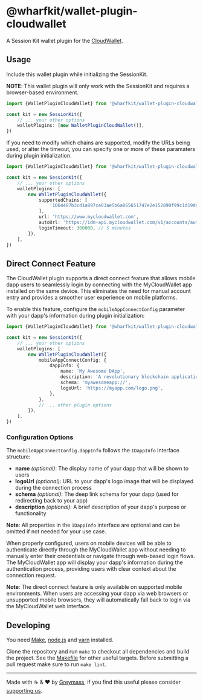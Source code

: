 # @wharfkit/wallet-plugin-cloudwallet

A Session Kit wallet plugin for the [CloudWallet](https://mycloudwallet.com).

## Usage

Include this wallet plugin while initializing the SessionKit.

**NOTE**: This wallet plugin will only work with the SessionKit and requires a browser-based environment.

```ts
import {WalletPluginCloudWallet} from '@wharfkit/wallet-plugin-cloudwallet'

const kit = new SessionKit({
    // ... your other options
    walletPlugins: [new WalletPluginCloudWallet()],
})
```

If you need to modify which chains are supported, modify the URLs being used, or alter the timeout, you can specify one or more of these paramaters during plugin initialization.

```ts
import {WalletPluginCloudWallet} from '@wharfkit/wallet-plugin-cloudwallet'

const kit = new SessionKit({
    // ... your other options
    walletPlugins: [
        new WalletPluginCloudWallet({
            supportedChains: [
                '1064487b3cd1a897ce03ae5b6a865651747e2e152090f99c1d19d44e01aea5a4', // WAX (Mainnet)
            ],
            url: 'https://www.mycloudwallet.com',
            autoUrl: 'https://idm-api.mycloudwallet.com/v1/accounts/auto-accept',
            loginTimeout: 300000, // 5 minutes
        }),
    ],
})
```

## Direct Connect Feature

The CloudWallet plugin supports a direct connect feature that allows mobile dapp users to seamlessly login by connecting with the MyCloudWallet app installed on the same device. This eliminates the need for manual account entry and provides a smoother user experience on mobile platforms.

To enable this feature, configure the `mobileAppConnectConfig` parameter with your dapp's information during plugin initialization:

```ts
import {WalletPluginCloudWallet} from '@wharfkit/wallet-plugin-cloudwallet'

const kit = new SessionKit({
    // ... your other options
    walletPlugins: [
        new WalletPluginCloudWallet({
            mobileAppConnectConfig: {
                dappInfo: {
                    name: 'My Awesome DApp',
                    description: 'A revolutionary blockchain application',
                    schema: 'myawesomeapp://',
                    logoUrl: 'https://myapp.com/logo.png',
                },
            },
            // ... other plugin options
        }),
    ],
})
```

### Configuration Options

The `mobileAppConnectConfig.dappInfo` follows the `IDappInfo` interface structure:

- **name** *(optional)*: The display name of your dapp that will be shown to users
- **logoUrl** *(optional)*: URL to your dapp's logo image that will be displayed during the connection process
- **schema** *(optional)*: The deep link schema for your dapp (used for redirecting back to your app)
- **description** *(optional)*: A brief description of your dapp's purpose or functionality

**Note**: All properties in the `IDappInfo` interface are optional and can be omitted if not needed for your use case.

When properly configured, users on mobile devices will be able to authenticate directly through the MyCloudWallet app without needing to manually enter their credentials or navigate through web-based login flows. The MyCloudWallet app will display your dapp's information during the authentication process, providing users with clear context about the connection request.

**Note**: The direct connect feature is only available on supported mobile environments. When users are accessing your dapp via web browsers or unsupported mobile browsers, they will automatically fall back to login via the MyCloudWallet web interface.

## Developing

You need [Make](https://www.gnu.org/software/make/), [node.js](https://nodejs.org/en/) and [yarn](https://classic.yarnpkg.com/en/docs/install) installed.

Clone the repository and run `make` to checkout all dependencies and build the project. See the [Makefile](./Makefile) for other useful targets. Before submitting a pull request make sure to run `make lint`.

---

Made with ☕️ & ❤️ by [Greymass](https://greymass.com), if you find this useful please consider [supporting us](https://greymass.com/support-us).
